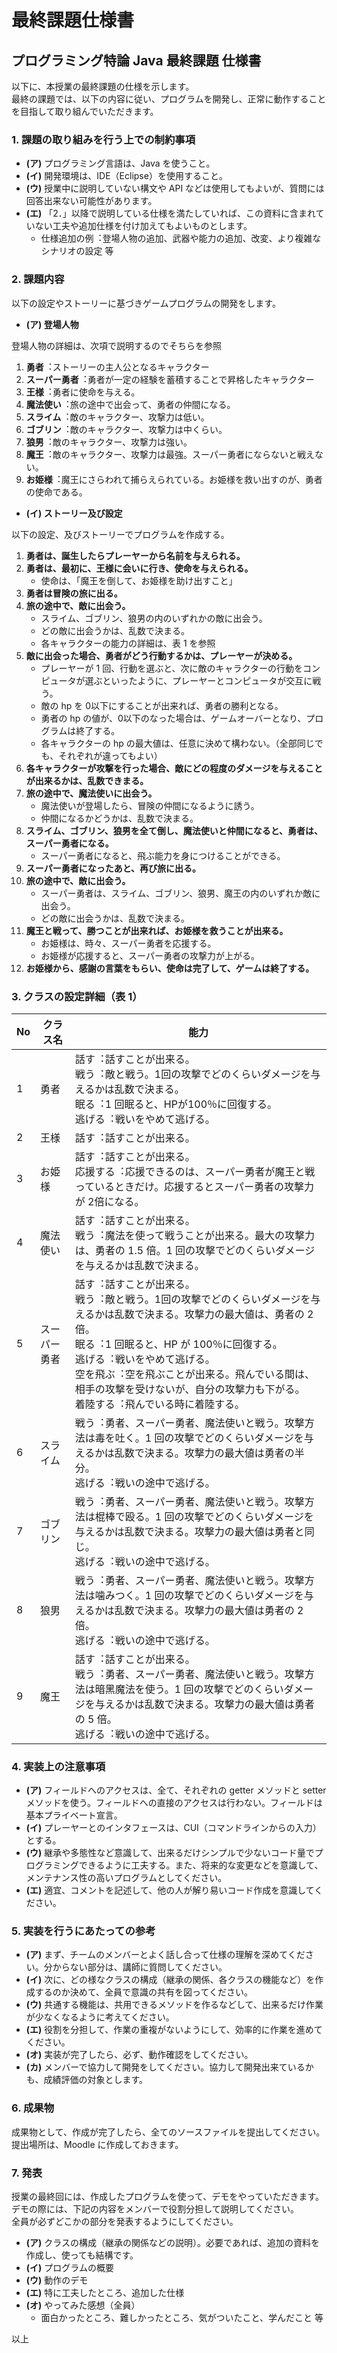 # 最終課題仕様書

## プログラミング特論 Java 最終課題 仕様書

以下に、本授業の最終課題の仕様を⽰します。  
最終の課題では、以下の内容に従い、プログラムを開発し、正常に動作することを⽬指して取り組んでいただきます。

### 1. 課題の取り組みを⾏う上での制約事項

- **(ア)** プログラミング⾔語は、Java を使うこと。
- **(イ)** 開発環境は、IDE（Eclipse）を使⽤すること。
- **(ウ)** 授業中に説明していない構⽂や API などは使⽤してもよいが、質問には回答出来ない可能性があります。
- **(エ)** 「2．」以降で説明している仕様を満たしていれば、この資料に含まれていない⼯夫や追加仕様を付け加えてもよいものとします。
  - 仕様追加の例︓登場⼈物の追加、武器や能⼒の追加、改変、より複雑なシナリオの設定 等

### 2. 課題内容

以下の設定やストーリーに基づきゲームプログラムの開発をします。

- **(ア) 登場⼈物**

登場⼈物の詳細は、次項で説明するのでそちらを参照
  1. **勇者**︓ストーリーの主⼈公となるキャラクター
  2. **スーパー勇者**︓勇者が⼀定の経験を蓄積することで昇格したキャラクター
  3. **王様**︓勇者に使命を与える。
  4. **魔法使い**︓旅の途中で出会って、勇者の仲間になる。
  5. **スライム**︓敵のキャラクター、攻撃⼒は低い。
  6. **ゴブリン**︓敵のキャラクター、攻撃⼒は中くらい。
  7. **狼男**︓敵のキャラクター、攻撃⼒は強い。
  8. **魔王**︓敵のキャラクター、攻撃⼒は最強。スーパー勇者にならないと戦えない。
  9. **お姫様**︓魔王にさらわれて捕らえられている。お姫様を救い出すのが、勇者の使命である。

- **(イ) ストーリー及び設定**

以下の設定、及びストーリーでプログラムを作成する。
  1. **勇者は、誕⽣したらプレーヤーから名前を与えられる。**
  2. **勇者は、最初に、王様に会いに⾏き、使命を与えられる。**
      - 使命は、「魔王を倒して、お姫様を助け出すこと」
  3. **勇者は冒険の旅に出る。**
  4. **旅の途中で、敵に出会う。**
      - スライム、ゴブリン、狼男の内のいずれかの敵に出会う。
      - どの敵に出会うかは、乱数で決まる。
      - 各キャラクターの能⼒の詳細は、表 1 を参照
  5. **敵に出会った場合、勇者がどう⾏動するかは、プレーヤーが決める。**
      - プレーヤーが 1 回、⾏動を選ぶと、次に敵のキャラクターの⾏動をコンピュータが選ぶといったように、プレーヤーとコンピュータが交互に戦う。
      - 敵の hp を 0以下にすることが出来れば、勇者の勝利となる。
      - 勇者の hp の値が、0以下のなった場合は、ゲームオーバーとなり、プログラムは終了する。
      - 各キャラクターの hp の最⼤値は、任意に決めて構わない。（全部同じでも、それぞれが違ってもよい）
  6. **各キャラクターが攻撃を⾏った場合、敵にどの程度のダメージを与えることが出来るかは、乱数できまる。**
  7. **旅の途中で、魔法使いに出会う。**
      - 魔法使いが登場したら、冒険の仲間になるように誘う。
      - 仲間になるかどうかは、乱数で決まる。
  8. **スライム、ゴブリン、狼男を全て倒し、魔法使いと仲間になると、勇者は、スーパー勇者になる。**
      - スーパー勇者になると、⾶ぶ能⼒を⾝につけることができる。
  9. **スーパー勇者になったあと、再び旅に出る。**
  10. **旅の途中で、敵に出会う。**
      - スーパー勇者は、スライム、ゴブリン、狼男、魔王の内のいずれか敵に出会う。
      - どの敵に出会うかは、乱数で決まる。
  11. **魔王と戦って、勝つことが出来れば、お姫様を救うことが出来る。**
      - お姫様は、時々、スーパー勇者を応援する。
      - お姫様が応援すると、スーパー勇者の攻撃⼒が上がる。
  12. **お姫様から、感謝の⾔葉をもらい、使命は完了して、ゲームは終了する。**

### 3. クラスの設定詳細（表 1）

| No | クラス名       | 能⼒                                                                                       |
|----|----------------|------------------------------------------------------------------------------------------|
| 1  | 勇者           | 話す︓話すことが出来る。<br> 戦う︓敵と戦う。1回の攻撃でどのくらいダメージを与えるかは乱数で決まる。<br> 眠る︓1 回眠ると、HPが100％に回復する。<br> 逃げる︓戦いをやめて逃げる。|
| 2  | 王様           | 話す︓話すことが出来る。                                                                 |
| 3  | お姫様         | 話す︓話すことが出来る。<br> 応援する︓応援できるのは、スーパー勇者が魔王と戦っているときだけ。応援するとスーパー勇者の攻撃⼒が 2倍になる。 |
| 4  | 魔法使い       | 話す︓話すことが出来る。<br> 戦う︓魔法を使って戦うことが出来る。最⼤の攻撃⼒は、勇者の 1.5 倍。1 回の攻撃でどのくらいダメージを与えるかは乱数で決まる。|
| 5  | スーパー勇者   | 話す︓話すことが出来る。<br> 戦う︓敵と戦う。1回の攻撃でどのくらいダメージを与えるかは乱数で決まる。攻撃⼒の最⼤値は、勇者の 2倍。<br> 眠る︓1 回眠ると、HP が 100％に回復する。<br> 逃げる︓戦いをやめて逃げる。<br> 空を⾶ぶ︓空を⾶ぶことが出来る。⾶んでいる間は、相⼿の攻撃を受けないが、⾃分の攻撃⼒も下がる。<br> 着陸する︓⾶んでいる時に着陸する。|
| 6  | スライム       | 戦う︓勇者、スーパー勇者、魔法使いと戦う。攻撃⽅法は毒を吐く。1 回の攻撃でどのくらいダメージを与えるかは乱数で決まる。攻撃⼒の最⼤値は勇者の半分。<br> 逃げる︓戦いの途中で逃げる。 |
| 7  | ゴブリン       | 戦う︓勇者、スーパー勇者、魔法使いと戦う。攻撃⽅法は棍棒で殴る。1 回の攻撃でどのくらいダメージを与えるかは乱数で決まる。攻撃⼒の最⼤値は勇者と同じ。<br> 逃げる︓戦いの途中で逃げる。 |
| 8  | 狼男           | 戦う︓勇者、スーパー勇者、魔法使いと戦う。攻撃⽅法は噛みつく。1 回の攻撃でどのくらいダメージを与えるかは乱数で決まる。攻撃⼒の最⼤値は勇者の 2倍。<br> 逃げる︓戦いの途中で逃げる。 |
| 9  | 魔王           | 話す︓話すことが出来る。<br> 戦う︓勇者、スーパー勇者、魔法使いと戦う。攻撃⽅法は暗⿊魔法を使う。1 回の攻撃でどのくらいダメージを与えるかは乱数で決まる。攻撃⼒の最⼤値は勇者の 5 倍。<br> 逃げる︓戦いの途中で逃げる。 |

### 4. 実装上の注意事項

- **(ア)** フィールドへのアクセスは、全て、それぞれの getter メソッドと setter メソッドを使う。フィールドへの直接のアクセスは⾏わない。フィールドは基本プライベート宣言。
- **(イ)** プレーヤーとのインタフェースは、CUI（コマンドラインからの⼊⼒）とする。
- **(ウ)** 継承や多態性など意識して、出来るだけシンプルで少ないコード量でプログラミングできるように⼯夫する。また、将来的な変更などを意識して、メンテナンス性の⾼いプログラムとしてください。
- **(エ)** 適宜、コメントを記述して、他の⼈が解り易いコード作成を意識してください。

### 5. 実装を⾏うにあたっての参考

- **(ア)** まず、チームのメンバーとよく話し合って仕様の理解を深めてください。分からない部分は、講師に質問してください。
- **(イ)** 次に、どの様なクラスの構成（継承の関係、各クラスの機能など）を作成するのか決めて、全員で意識の共有を図ってください。
- **(ウ)** 共通する機能は、共⽤できるメソッドを作るなどして、出来るだけ作業が少なくなるように考えてください。
- **(エ)** 役割を分担して、作業の重複がないようにして、効率的に作業を進めてください。
- **(オ)** 実装が完了したら、必ず、動作確認をしてください。
- **(カ)** メンバーで協⼒して開発をしてください。協⼒して開発出来ているかも、成績評価の対象とします。

### 6. 成果物

成果物として、作成が完了したら、全てのソースファイルを提出してください。  
提出場所は、Moodle に作成しておきます。

### 7. 発表

授業の最終回には、作成したプログラムを使って、デモをやっていただきます。  
デモの際には、下記の内容をメンバーで役割分担して説明してください。  
全員が必ずどこかの部分を発表するようにしてください。

- **(ア)** クラスの構成（継承の関係などの説明）。必要であれば、追加の資料を作成し、使っても結構です。
- **(イ)** プログラムの概要
- **(ウ)** 動作のデモ
- **(エ)** 特に⼯夫したところ、追加した仕様
- **(オ)** やってみた感想（全員）
  - ⾯⽩かったところ、難しかったところ、気がついたこと、学んだこと 等

以上